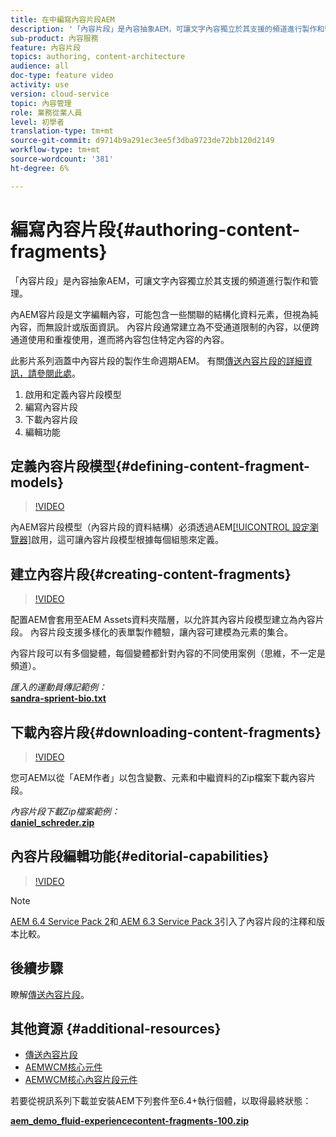 ```yaml
---
title: 在中編寫內容片段AEM
description: '「內容片段」是內容抽象AEM，可讓文字內容獨立於其支援的頻道進行製作和管理。 '
sub-product: 內容服務
feature: 內容片段
topics: authoring, content-architecture
audience: all
doc-type: feature video
activity: use
version: cloud-service
topic: 內容管理
role: 業務從業人員
level: 初學者
translation-type: tm+mt
source-git-commit: d9714b9a291ec3ee5f3dba9723de72bb120d2149
workflow-type: tm+mt
source-wordcount: '381'
ht-degree: 6%

---
```



# 編寫內容片段{#authoring-content-fragments}

「內容片段」是內容抽象AEM，可讓文字內容獨立於其支援的頻道進行製作和管理。

內AEM容片段是文字編輯內容，可能包含一些關聯的結構化資料元素，但視為純內容，而無設計或版面資訊。 內容片段通常建立為不受通道限制的內容，以便跨通道使用和重複使用，進而將內容包住特定內容的內容。

此影片系列涵蓋中內容片段的製作生命週期AEM。 有關[傳送內容片段的詳細資訊，請參閱此處](content-fragments-delivery-feature-video-use.md)。

1. 啟用和定義內容片段模型
2. 編寫內容片段
3. 下載內容片段
4. 編輯功能

## 定義內容片段模型{#defining-content-fragment-models}

>[!VIDEO](https://video.tv.adobe.com/v/22452/?quality=12&learn=on)

內AEM容片段模型（內容片段的資料結構）必須透過AEM[[!UICONTROL 設定瀏覽器]](https://docs.adobe.com/content/help/en/experience-manager-cloud-service/implementing/developing/configurations.html)啟用，這可讓內容片段模型根據每個組態來定義。

## 建立內容片段{#creating-content-fragments}

>[!VIDEO](https://video.tv.adobe.com/v/22451/?quality=12&learn=on)

配置AEM會套用至AEM Assets資料夾階層，以允許其內容片段模型建立為內容片段。 內容片段支援多樣化的表單製作體驗，讓內容可建模為元素的集合。

內容片段可以有多個變體，每個變體都針對內容的不同使用案例（思維，不一定是頻道）。

*匯入的運動員傳記範例：*\
**[sandra-sprient-bio.txt](assets/sandra-sprient-bio.txt)**

## 下載內容片段{#downloading-content-fragments}

>[!VIDEO](https://video.tv.adobe.com/v/22450/?quality=12&learn=on)

您可AEM以從「AEM作者」以包含變數、元素和中繼資料的Zip檔案下載內容片段。

*內容片段下載Zip檔案範例：*\
**[daniel_schreder.zip](assets/daniel_schreder.zip)**

## 內容片段編輯功能{#editorial-capabilities}

>[!VIDEO](https://video.tv.adobe.com/v/25891/?quality=12&learn=on)

>[!NOTE]
>
> [AEM 6.4 Service Pack 2](https://helpx.adobe.com/experience-manager/aem-releases-updates.html)和[ AEM 6.3 Service Pack 3](https://helpx.adobe.com/experience-manager/6-3/release-notes/sp3-release-notes.html)引入了內容片段的注釋和版本比較。

## 後續步驟

瞭解[傳送內容片段](content-fragments-delivery-feature-video-use.md)。

## 其他資源 {#additional-resources}

* [傳送內容片段](content-fragments-delivery-feature-video-use.md)
* [AEMWCM核心元件](https://docs.adobe.com/content/help/zh-Hant/experience-manager-core-components/using/introduction.html)
* [AEMWCM核心內容片段元件](https://docs.adobe.com/content/help/en/experience-manager-core-components/using/components/content-fragment-component.html)

若要從視訊系列下載並安裝AEM下列套件至6.4+執行個體，以取得最終狀態：

**[aem_demo_fluid-experiencecontent-fragments-100.zip](assets/aem_demo_fluid-experiencescontent-fragments-100.zip)**
